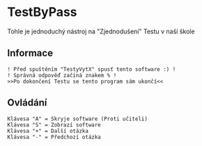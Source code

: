 # TestByPass
Tohle je jednoduchý nástroj na "Zjednodušení" Testu v naší škole

## Informace
```
! Před spuštěním "TestyVytX" spusť tento software :) !
! Správná odpověď začíná znakem % !
>>Po dokončení Testu se tento program sám ukončí<<
```

## Ovládání
```
Klávesa "A" = Skryje software (Proti učiteli)
Klávesa "S" = Zobrazí software
Klávesa "+" = Další otázka
Klávesa "-" = Předchozí otázka
```